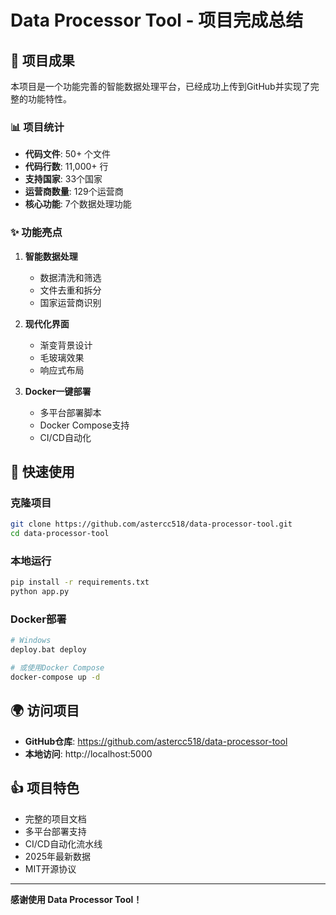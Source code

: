 # Data Processor Tool - 项目完成总结

## 🎉 项目成果

本项目是一个功能完善的智能数据处理平台，已经成功上传到GitHub并实现了完整的功能特性。

### 📊 项目统计

- **代码文件**: 50+ 个文件
- **代码行数**: 11,000+ 行
- **支持国家**: 33个国家
- **运营商数量**: 129个运营商
- **核心功能**: 7个数据处理功能

### ✨ 功能亮点

1. **智能数据处理**
   - 数据清洗和筛选
   - 文件去重和拆分
   - 国家运营商识别

2. **现代化界面**
   - 渐变背景设计
   - 毛玻璃效果
   - 响应式布局

3. **Docker一键部署**
   - 多平台部署脚本
   - Docker Compose支持
   - CI/CD自动化

## 🚀 快速使用

### 克隆项目

```bash
git clone https://github.com/astercc518/data-processor-tool.git
cd data-processor-tool
```

### 本地运行

```bash
pip install -r requirements.txt
python app.py
```

### Docker部署

```bash
# Windows
deploy.bat deploy

# 或使用Docker Compose
docker-compose up -d
```

## 🌍 访问项目

- **GitHub仓库**: https://github.com/astercc518/data-processor-tool
- **本地访问**: http://localhost:5000

## 👍 项目特色

- 完整的项目文档
- 多平台部署支持 
- CI/CD自动化流水线
- 2025年最新数据
- MIT开源协议

---

**感谢使用 Data Processor Tool！**